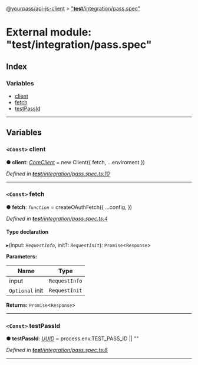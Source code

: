 [@yourpass/api-js-client](../README.md) > ["__test__/integration/pass.spec"](../modules/___test___integration_pass_spec_.md)

# External module: "__test__/integration/pass.spec"

## Index

### Variables

* [client](___test___integration_pass_spec_.md#client)
* [fetch](___test___integration_pass_spec_.md#fetch)
* [testPassId](___test___integration_pass_spec_.md#testpassid)

---

## Variables

<a id="client"></a>

### `<Const>` client

**● client**: *[CoreClient](../classes/_src_client_.coreclient.md)* =  new   Client({ fetch, ...enviroment })

*Defined in [__test__/integration/pass.spec.ts:10](https://github.com/yourpass/yourpass-api-js-client/blob/3ba43c5/__test__/integration/pass.spec.ts#L10)*

___
<a id="fetch"></a>

### `<Const>` fetch

**● fetch**: *`function`* =  createOAuthFetch({
  ...config,
})

*Defined in [__test__/integration/pass.spec.ts:4](https://github.com/yourpass/yourpass-api-js-client/blob/3ba43c5/__test__/integration/pass.spec.ts#L4)*

#### Type declaration
▸(input: *`RequestInfo`*, init?: *`RequestInit`*): `Promise`<`Response`>

**Parameters:**

| Name | Type |
| ------ | ------ |
| input | `RequestInfo` |
| `Optional` init | `RequestInit` |

**Returns:** `Promise`<`Response`>

___
<a id="testpassid"></a>

### `<Const>` testPassId

**● testPassId**: *[UUID](_src_models_common_uuid_.md#uuid)* =  process.env.TEST_PASS_ID || ""

*Defined in [__test__/integration/pass.spec.ts:8](https://github.com/yourpass/yourpass-api-js-client/blob/3ba43c5/__test__/integration/pass.spec.ts#L8)*

___

